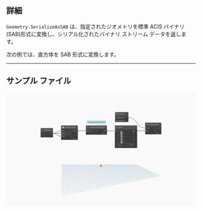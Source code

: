## 詳細
`Geometry.SerializeAsSAB` は、指定されたジオメトリを標準 ACIS バイナリ(SAB)形式に変換し、シリアル化されたバイナリ ストリーム データを返します。

次の例では、直方体を SAB 形式に変換します。

___
## サンプル ファイル

![Geometry.SerializeAsSAB](./Autodesk.DesignScript.Geometry.Geometry.SerializeAsSAB_img.jpg)
